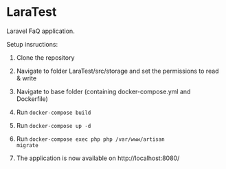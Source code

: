 # LaraTest
Laravel FaQ application.

Setup insructions:

1. Clone the repository
2. Navigate to folder LaraTest/src/storage and set the permissions to read & write
3. Navigate to base folder (containing docker-compose.yml and Dockerfile)
4. Run <code>docker-compose build</code>
5. Run <code>docker-compose up -d</code>
6. Run <code>docker-compose exec php php /var/www/artisan migrate</code>

7. The application is now available on http://localhost:8080/
